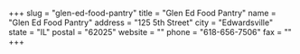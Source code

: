 +++
slug = "glen-ed-food-pantry"
title = "Glen Ed Food Pantry"
name = "Glen Ed Food Pantry"
address = "125 5th Street"
city = "Edwardsville"
state = "IL"
postal = "62025"
website = ""
phone = "618-656-7506"
fax = ""
+++
